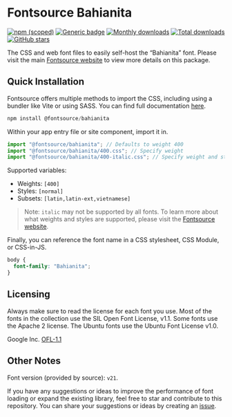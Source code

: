 # Fontsource Bahianita

[![npm (scoped)](https://img.shields.io/npm/v/@fontsource/bahianita?color=brightgreen)](https://www.npmjs.com/package/@fontsource/bahianita) [![Generic badge](https://img.shields.io/badge/fontsource-passing-brightgreen)](https://github.com/fontsource/fontsource) [![Monthly downloads](https://badgen.net/npm/dm/@fontsource/bahianita)](https://github.com/fontsource/fontsource) [![Total downloads](https://badgen.net/npm/dt/@fontsource/bahianita)](https://github.com/fontsource/fontsource) [![GitHub stars](https://img.shields.io/github/stars/fontsource/fontsource.svg?style=social&label=Star)](https://github.com/fontsource/fontsource/stargazers)

The CSS and web font files to easily self-host the “Bahianita” font. Please visit the main [Fontsource website](https://fontsource.org/fonts/bahianita) to view more details on this package.

## Quick Installation

Fontsource offers multiple methods to import the CSS, including using a bundler like Vite or using SASS. You can find full documentation [here](https://fontsource.org/docs/getting-started/introduction).

```javascript
npm install @fontsource/bahianita
```

Within your app entry file or site component, import it in.

```javascript
import "@fontsource/bahianita"; // Defaults to weight 400
import "@fontsource/bahianita/400.css"; // Specify weight
import "@fontsource/bahianita/400-italic.css"; // Specify weight and style
```

Supported variables:
- Weights: `[400]`
- Styles: `[normal]`
- Subsets: `[latin,latin-ext,vietnamese]`

> Note: `italic` may not be supported by all fonts. To learn more about what weights and styles are supported, please visit the [Fontsource website](https://fontsource.org/fonts/bahianita).

Finally, you can reference the font name in a CSS stylesheet, CSS Module, or CSS-in-JS.

```css
body {
  font-family: "Bahianita";
}
```

## Licensing
Always make sure to read the license for each font you use. Most of the fonts in the collection use the SIL Open Font License, v1.1. Some fonts use the Apache 2 license. The Ubuntu fonts use the Ubuntu Font License v1.0.

Google Inc.
[OFL-1.1](http://scripts.sil.org/OFL)

## Other Notes
Font version (provided by source): `v21`.

If you have any suggestions or ideas to improve the performance of font loading or expand the existing library, feel free to star and contribute to this repository. You can share your suggestions or ideas by creating an [issue](https://github.com/fontsource/fontsource/issues).
